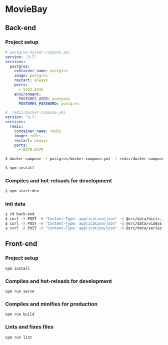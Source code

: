 # MovieBay

## Back-end

### Project setup

``` yml
# postgres/docker-compose.yml
version: '3.7'
services:
  postgres:
    container_name: postgres
    image: postgres
    restart: always
    ports:
      - 5432:5432
    environment:
      POSTGRES_USER: postgres
      POSTGRES_PASSWORD: postgres
```

``` yml
#  redis/docker-compose.yml
version: '3.7'
services:
  redis:
    container_name: redis
    image: redis
    restart: always
    ports:
      - 6379:6379
```

``` sh
$ docker-compose -f postgres/docker-compose.yml -f redis/docker-compose.yml up -d

$ npm install
```

### Compiles and hot-reloads for development
``` sh
$ npm start:dev
```

### Init data
``` sh
$ cd back-end
$ curl -X POST -H "Content-Type: application/json" -d @src/data/dicts.json  http://127.0.0.1:3000/dicts
$ curl -X POST -H "Content-Type: application/json" -d @src/data/videos.json http://127.0.0.1:3000/videos
$ curl -X POST -H "Content-Type: application/json" -d @src/data/series.json http://127.0.0.1:3000/episodes
```


## Front-end

### Project setup
```
npm install
```

### Compiles and hot-reloads for development
```
npm run serve
```

### Compiles and minifies for production
```
npm run build
```

### Lints and fixes files
```
npm run lint
```
